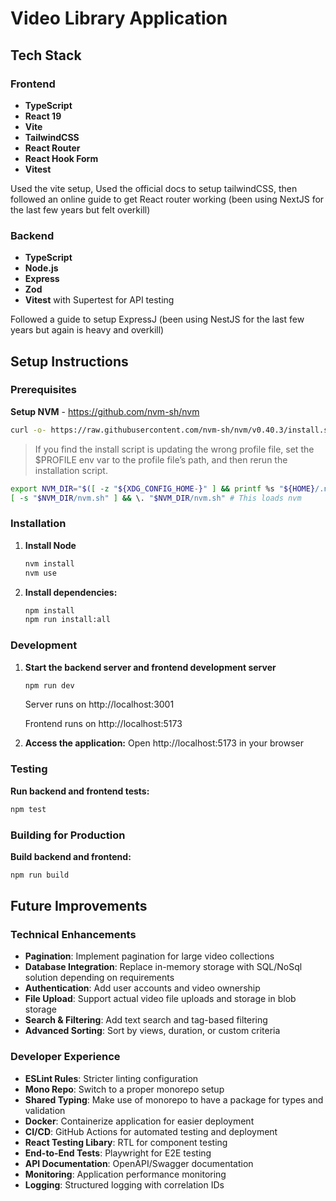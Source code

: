 # Video Library Application

## Tech Stack

### Frontend

- **TypeScript**
- **React 19**
- **Vite**
- **TailwindCSS**
- **React Router**
- **React Hook Form**
- **Vitest**

Used the vite setup, Used the official docs to setup tailwindCSS, then followed an online guide to get React router working (been using NextJS for the last few years but felt overkill)

### Backend

- **TypeScript**
- **Node.js**
- **Express**
- **Zod**
- **Vitest** with Supertest for API testing

Followed a guide to setup ExpressJ (been using NestJS for the last few years but again is heavy and overkill)

## Setup Instructions

### Prerequisites

**Setup NVM** - https://github.com/nvm-sh/nvm

```bash
curl -o- https://raw.githubusercontent.com/nvm-sh/nvm/v0.40.3/install.sh | bash

```

> If you find the install script is updating the wrong profile file, set the $PROFILE env var to the profile file’s path, and then rerun the installation script.

```bash
export NVM_DIR="$([ -z "${XDG_CONFIG_HOME-}" ] && printf %s "${HOME}/.nvm" || printf %s "${XDG_CONFIG_HOME}/nvm")"
[ -s "$NVM_DIR/nvm.sh" ] && \. "$NVM_DIR/nvm.sh" # This loads nvm
```

### Installation

1. **Install Node**

   ```bash
   nvm install
   nvm use
   ```

2. **Install dependencies:**

   ```bash
   npm install
   npm run install:all
   ```

### Development

1. **Start the backend server and frontend development server**

   ```bash
   npm run dev
   ```

   Server runs on http://localhost:3001

   Frontend runs on http://localhost:5173

2. **Access the application:**
   Open http://localhost:5173 in your browser

### Testing

**Run backend and frontend tests:**

```bash
npm test
```

### Building for Production

**Build backend and frontend:**

```bash
npm run build
```

## Future Improvements

### Technical Enhancements

- **Pagination**: Implement pagination for large video collections
- **Database Integration**: Replace in-memory storage with SQL/NoSql solution depending on requirements
- **Authentication**: Add user accounts and video ownership
- **File Upload**: Support actual video file uploads and storage in blob storage
- **Search & Filtering**: Add text search and tag-based filtering
- **Advanced Sorting**: Sort by views, duration, or custom criteria

### Developer Experience

- **ESLint Rules**: Stricter linting configuration
- **Mono Repo**: Switch to a proper monorepo setup
- **Shared Typing**: Make use of monorepo to have a package for types and validation
- **Docker**: Containerize application for easier deployment
- **CI/CD**: GitHub Actions for automated testing and deployment
- **React Testing Libary**: RTL for component testing
- **End-to-End Tests**: Playwright for E2E testing
- **API Documentation**: OpenAPI/Swagger documentation
- **Monitoring**: Application performance monitoring
- **Logging**: Structured logging with correlation IDs
